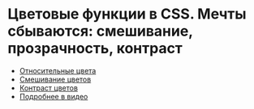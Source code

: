 # Цветовые функции в CSS. Мечты сбываются: смешивание, прозрачность, контраст

- [Относительные цвета](https://pepelsbey.github.io/playground/50/relative/)
- [Смешивание цветов](https://pepelsbey.github.io/playground/50/mix/)
- [Контраст цветов](https://pepelsbey.github.io/playground/50/contrast/)
- [Подробнее в видео](https://youtu.be/-6V7EvfUs3k)
